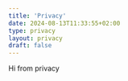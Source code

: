 ```yaml
---
title: 'Privacy'
date: 2024-08-13T11:33:55+02:00
type: privacy
layout: privacy
draft: false
---
```


Hi from privacy